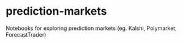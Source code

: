 # prediction-markets
Notebooks for exploring prediction markets (eg. Kalshi, Polymarket, ForecastTrader)
